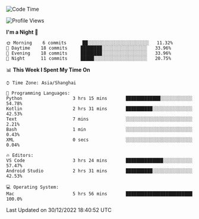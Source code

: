 <!--START_SECTION:waka-->
![Code Time](http://img.shields.io/badge/Code%20Time-44%20hrs%2019%20mins-blue)

![Profile Views](http://img.shields.io/badge/Profile%20Views-0-blue)

**I'm a Night 🦉** 

```text
🌞 Morning    6 commits      ██░░░░░░░░░░░░░░░░░░░░░░░   11.32% 
🌆 Daytime    18 commits     ████████░░░░░░░░░░░░░░░░░   33.96% 
🌃 Evening    18 commits     ████████░░░░░░░░░░░░░░░░░   33.96% 
🌙 Night      11 commits     █████░░░░░░░░░░░░░░░░░░░░   20.75%

```


📊 **This Week I Spent My Time On** 

```text
⌚︎ Time Zone: Asia/Shanghai

💬 Programming Languages: 
Python                   3 hrs 15 mins       █████████████░░░░░░░░░░░░   54.78% 
Kotlin                   2 hrs 31 mins       ██████████░░░░░░░░░░░░░░░   42.53% 
Text                     7 mins              ░░░░░░░░░░░░░░░░░░░░░░░░░   2.21% 
Bash                     1 min               ░░░░░░░░░░░░░░░░░░░░░░░░░   0.43% 
XML                      0 secs              ░░░░░░░░░░░░░░░░░░░░░░░░░   0.04%

🔥 Editors: 
VS Code                  3 hrs 24 mins       ██████████████░░░░░░░░░░░   57.47% 
Android Studio           2 hrs 31 mins       ██████████░░░░░░░░░░░░░░░   42.53%

💻 Operating System: 
Mac                      5 hrs 56 mins       █████████████████████████   100.0%

```


 Last Updated on 30/12/2022 18:40:52 UTC
<!--END_SECTION:waka-->